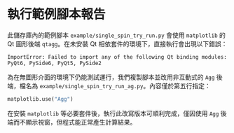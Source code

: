 # 執行範例腳本報告

此儲存庫內的範例腳本 `example/single_spin_try_run.py` 會使用 `matplotlib` 的 Qt 圖形後端 `qtagg`。在未安裝 Qt 相依套件的環境下，直接執行會出現以下錯誤：

```
ImportError: Failed to import any of the following Qt binding modules: PyQt6, PySide6, PyQt5, PySide2
```

為在無圖形介面的環境下仍能測試運行，我們複製腳本並改用非互動式的 `Agg` 後端，檔名為 `example/single_spin_try_run_ag.py`。內容僅於第五行指定：

```python
matplotlib.use("Agg")
```

在安裝 `matplotlib` 等必要套件後，執行此改寫版本可順利完成，僅因使用 `Agg` 後端而不顯示視窗，但程式能正常產生計算結果。
